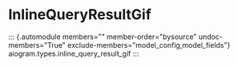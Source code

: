 # InlineQueryResultGif

::: {.automodule members="" member-order="bysource" undoc-members="True" exclude-members="model_config,model_fields"}
aiogram.types.inline_query_result_gif
:::
